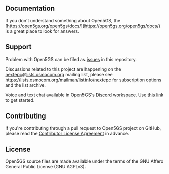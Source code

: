 ## Documentation

If you don't understand something about Open5GS, the [https://open5gs.org/open5gs/docs/](https://open5gs.org/open5gs/docs/) is a great place to look for answers.

## Support

Problem with Open5GS can be filed as [issues](https://github.com/open5gs/open5gs/issues) in this repository. 

Discussions related to this project are happening on the [nextepc@lists.osmocom.org](mailto:nextepc@lists.osmocom.org) mailing list, please see <https://lists.osmocom.org/mailman/listinfo/nextepc> for subscription options and the list archive.

Voice and text chat available in Open5GS's [Discord](https://discordapp.com/) workspace. Use [this link](https://discord.gg/GreNkuc) to get started.

## Contributing

If you're contributing through a pull request to Open5GS project on GitHub, please read the [Contributor License Agreement](https://open5gs.org/open5gs/cla) in advance.

## License

Open5GS source files are made available under the terms of the GNU Affero General Public License (GNU AGPLv3).
